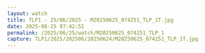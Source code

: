 ```yaml
---
layout: watch
title: TLP1 - 25/06/2025 - M20250625_074251_TLP_1T.jpg
date: 2025-06-25 07:42:51
permalink: /2025/06/25/watch/M20250625_074251_TLP_1
capture: TLP1/2025/202506/20250624/M20250625_074251_TLP_1T.jpg
---
```

